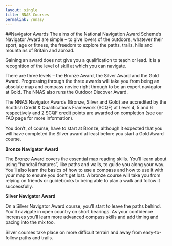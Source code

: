 ```yaml
---
layout: single
title: NNAS Courses
permalink: /nnas/
---
```

##Navigator Awards
The aims of the National Navigation Award Scheme’s Navigator Award are simple – to give lovers of the outdoors, whatever their sport, age or fitness, the freedom to explore the paths, trails, hills and mountains of Britain and abroad.

Gaining an award does not give you a qualification to teach or lead. It is a recognition of the level of skill at which you can navigate.

There are three levels – the Bronze Award, the Silver Award and the Gold  Award. Progressing through the three awards will take you from being an absolute map and compass novice right through to be an expert navigator at Gold. The NNAS also runs the Outdoor Discover Award.

The NNAS Navigator Awards (Bronze, Silver and Gold) are accredited by the Scottish Credit & Qualifications Framework (SCQF) at Level 4, 5 and 6 respectively and 2 SCQF credit points are awarded on completion (see our FAQ page for more information).

You don’t, of course, have to start at Bronze, although it expected that you will have completed the Silver award at least before you start a Gold Award course.

**Bronze Navigator Award**

The Bronze Award covers the essential map reading skills. You'll learn about using “handrail features”, like paths and walls, to guide you along your way. You’ll also learn the basics of how to use a compass and how to use it with your map to ensure you don’t get lost. A bronze course will take you from relying on friends or guidebooks to being able to plan a walk and follow it successfully.

**Silver Navigator Award**

On a Silver Navigator Award course, you’ll start to leave the paths behind. You'll navigate in open country on short bearings. As your confidence increases you’ll learn more advanced compass skills and add timing and pacing into the mix too.

Silver courses take place on more difficult terrain and away from easy-to-follow paths and trails.
